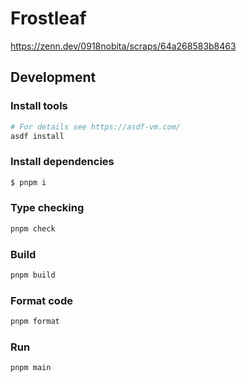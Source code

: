 # Frostleaf

https://zenn.dev/0918nobita/scraps/64a268583b8463

## Development

### Install tools

```bash
# For details see https://asdf-vm.com/
asdf install
```

### Install dependencies

```bash
$ pnpm i
```

### Type checking

```bash
pnpm check
```

### Build

```bash
pnpm build
```

### Format code

```bash
pnpm format
```

### Run

```bash
pnpm main
```
